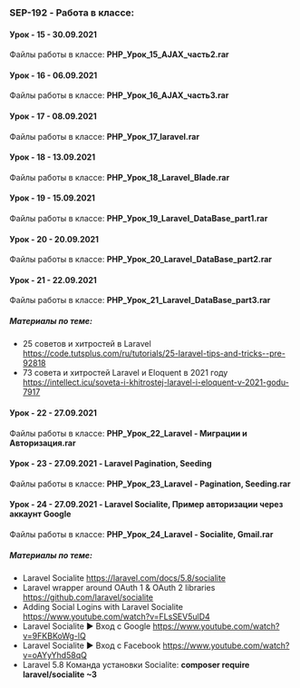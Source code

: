 ### SEP-192 - Работа в классе:

#### Урок - 15 - 30.09.2021 
Файлы работы в классе: **PHP_Урок_15_AJAX_часть2.rar**


#### Урок - 16 - 06.09.2021 
Файлы работы в классе: **PHP_Урок_16_AJAX_часть3.rar**


#### Урок - 17 - 08.09.2021 
Файлы работы в классе: **PHP_Урок_17_laravel.rar**


#### Урок - 18 - 13.09.2021 
Файлы работы в классе: **PHP_Урок_18_Laravel_Blade.rar**


#### Урок - 19 - 15.09.2021 
Файлы работы в классе: **PHP_Урок_19_Laravel_DataBase_part1.rar**


#### Урок - 20 - 20.09.2021 
Файлы работы в классе: **PHP_Урок_20_Laravel_DataBase_part2.rar**


#### Урок - 21 - 22.09.2021 
Файлы работы в классе: **PHP_Урок_21_Laravel_DataBase_part3.rar**
##### Материалы по теме: 
* 25 советов и хитростей в Laravel https://code.tutsplus.com/ru/tutorials/25-laravel-tips-and-tricks--pre-92818
* 73 совета и хитростей Laravel и Eloquent в 2021 году https://intellect.icu/soveta-i-khitrostej-laravel-i-eloquent-v-2021-godu-7917

#### Урок - 22 - 27.09.2021 
Файлы работы в классе: **PHP_Урок_22_Laravel - Миграции и Авторизация.rar**


#### Урок - 23 - 27.09.2021 - Laravel Pagination, Seeding
Файлы работы в классе: **PHP_Урок_23_Laravel - Pagination, Seeding.rar**


#### Урок - 24 - 27.09.2021 - Laravel Socialite, Пример авторизации через аккаунт Google
Файлы работы в классе: **PHP_Урок_24_Laravel - Socialite, Gmail.rar**
##### Материалы по теме: 
* Laravel Socialite https://laravel.com/docs/5.8/socialite
* Laravel wrapper around OAuth 1 & OAuth 2 libraries https://github.com/laravel/socialite
* Adding Social Logins with Laravel Socialite https://www.youtube.com/watch?v=FLsSEV5ulD4
* Laravel Socialite ► Вход с Google https://www.youtube.com/watch?v=9FKBKoWg-lQ
* Laravel Socialite ► Вход с Facebook https://www.youtube.com/watch?v=oAYyYhd58qQ
* Laravel 5.8 Команда установки Socialite: **composer require laravel/socialite ~3**


